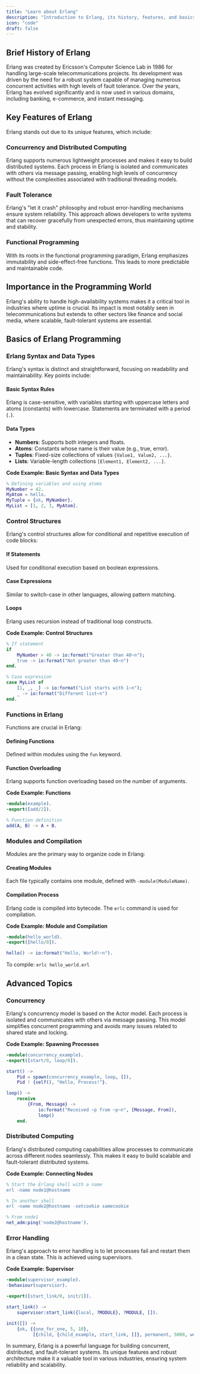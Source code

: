 ```yaml
---
title: "Learn about Erlang"
description: "Introduction to Erlang, its history, features, and basics of programming."
icon: "code"
draft: false
---
```


## Brief History of Erlang

Erlang was created by Ericsson's Computer Science Lab in 1986 for handling large-scale telecommunications projects. Its development was driven by the need for a robust system capable of managing numerous concurrent activities with high levels of fault tolerance. Over the years, Erlang has evolved significantly and is now used in various domains, including banking, e-commerce, and instant messaging.

## Key Features of Erlang

Erlang stands out due to its unique features, which include:

### Concurrency and Distributed Computing

Erlang supports numerous lightweight processes and makes it easy to build distributed systems. Each process in Erlang is isolated and communicates with others via message passing, enabling high levels of concurrency without the complexities associated with traditional threading models.

### Fault Tolerance

Erlang's "let it crash" philosophy and robust error-handling mechanisms ensure system reliability. This approach allows developers to write systems that can recover gracefully from unexpected errors, thus maintaining uptime and stability.

### Functional Programming

With its roots in the functional programming paradigm, Erlang emphasizes immutability and side-effect-free functions. This leads to more predictable and maintainable code.

## Importance in the Programming World

Erlang's ability to handle high-availability systems makes it a critical tool in industries where uptime is crucial. Its impact is most notably seen in telecommunications but extends to other sectors like finance and social media, where scalable, fault-tolerant systems are essential.

## Basics of Erlang Programming

### Erlang Syntax and Data Types

Erlang's syntax is distinct and straightforward, focusing on readability and maintainability. Key points include:

#### Basic Syntax Rules

Erlang is case-sensitive, with variables starting with uppercase letters and atoms (constants) with lowercase. Statements are terminated with a period (`.`).

#### Data Types

- **Numbers**: Supports both integers and floats.
- **Atoms**: Constants whose name is their value (e.g., true, error).
- **Tuples**: Fixed-size collections of values `{Value1, Value2, ...}`.
- **Lists**: Variable-length collections `[Element1, Element2, ...]`.

**Code Example: Basic Syntax and Data Types**

```erlang
% Defining variables and using atoms
MyNumber = 42.
MyAtom = hello.
MyTuple = {ok, MyNumber}.
MyList = [1, 2, 3, MyAtom].
```

### Control Structures

Erlang's control structures allow for conditional and repetitive execution of code blocks:

#### If Statements

Used for conditional execution based on boolean expressions.

#### Case Expressions

Similar to switch-case in other languages, allowing pattern matching.

#### Loops

Erlang uses recursion instead of traditional loop constructs.

**Code Example: Control Structures**

```erlang
% If statement
if
    MyNumber > 40 -> io:format("Greater than 40~n");
    true -> io:format("Not greater than 40~n")
end.

% Case expression
case MyList of
    [1, _, _] -> io:format("List starts with 1~n");
    _ -> io:format("Different list~n")
end.
```

### Functions in Erlang

Functions are crucial in Erlang:

#### Defining Functions

Defined within modules using the `fun` keyword.

#### Function Overloading

Erlang supports function overloading based on the number of arguments.

**Code Example: Functions**

```erlang
-module(example).
-export([add/2]).

% Function definition
add(A, B) -> A + B.
```

### Modules and Compilation

Modules are the primary way to organize code in Erlang:

#### Creating Modules

Each file typically contains one module, defined with `-module(ModuleName)`.

#### Compilation Process

Erlang code is compiled into bytecode. The `erlc` command is used for compilation.

**Code Example: Module and Compilation**

```erlang
-module(hello_world).
-export([hello/0]).

hello() -> io:format("Hello, World!~n").
```

To compile: `erlc hello_world.erl`

## Advanced Topics

### Concurrency

Erlang's concurrency model is based on the Actor model. Each process is isolated and communicates with others via message passing. This model simplifies concurrent programming and avoids many issues related to shared state and locking.

**Code Example: Spawning Processes**

```erlang
-module(concurrency_example).
-export([start/0, loop/0]).

start() ->
    Pid = spawn(concurrency_example, loop, []),
    Pid ! {self(), "Hello, Process!"}.

loop() ->
    receive
        {From, Message} ->
            io:format("Received ~p from ~p~n", [Message, From]),
            loop()
    end.
```

### Distributed Computing

Erlang's distributed computing capabilities allow processes to communicate across different nodes seamlessly. This makes it easy to build scalable and fault-tolerant distributed systems.

**Code Example: Connecting Nodes**

```erlang
% Start the Erlang shell with a name
erl -name node1@hostname

% In another shell
erl -name node2@hostname -setcookie samecookie

% From node1
net_adm:ping('node2@hostname').
```

### Error Handling

Erlang's approach to error handling is to let processes fail and restart them in a clean state. This is achieved using supervisors.

**Code Example: Supervisor**

```erlang
-module(supervisor_example).
-behaviour(supervisor).

-export([start_link/0, init/1]).

start_link() ->
    supervisor:start_link({local, ?MODULE}, ?MODULE, []).

init([]) ->
    {ok, {{one_for_one, 5, 10},
          [{child, {child_example, start_link, []}, permanent, 5000, worker, [child_example]}]}}.
```

In summary, Erlang is a powerful language for building concurrent, distributed, and fault-tolerant systems. Its unique features and robust architecture make it a valuable tool in various industries, ensuring system reliability and scalability.